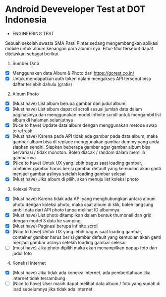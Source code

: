 # Android Deveveloper Test at DOT Indonesia

- ENGINEERING TEST

Sebuah sekolah swasta SMA Pasti Pintar sedang mengembangkan aplikasi mobile untuk album kenangan para alumni nya. Fitur-fitur tersebut dapat dijelaskan sebagai berikut

1. Sumber Data
- [x] Menggunakan data Album & Photo dari https://gorest.co.in/
- [x] Untuk mendapatkan auth token dalam mengakses API tersebut bisa daftar terlebih dahulu (gratis)
   
2. Album Photo
- [x] (Must have) List album berupa gambar dan judul album.
- [x] (Must have) List album dapat di scroll sesuai jumlah data dalam paginasinya dan menggunakan model infinite scroll untuk mengambil list album di halaman selanjutnya
- [x] (Nice to have) Update data album dengan menggunakan metode swap to refresh
- [x] (Must have) Karena pada API tidak ada gambar pada data album, maka gambar album bisa di replace menggunakan gambar dummy yang anda siapkan sendiri. Siapkan beberapa gambar agar gambar album bisa bervariasi / tidak monoton. Boleh diacak / random dalam memilih gambarnya
- [x] (Nice to have) Untuk UX yang lebih bagus saat loading gambar, container gambar harus berisi gambar default yang kemudian akan ganti menjadi gambar aslinya setelah loading gambar selesai
- [x] (Must have) Jika album di pilih, akan menuju list koleksi photo

3. Koleksi Photo
- [x] (Must have) Karena tidak ada API yang menghubungkan antara album photo dengan koleksi photo, maka saat album di klik, boleh langsung ambil data dari API photo tanpa melihat ID albumnya
- [x] (Must have) List photo ditampilkan dalam bentuk thumbnail dan grid dengan model 3 data ke samping.
- [x] (Must have) Paginasi berupa infinite scroll
- [x] (Nice to have) Untuk UX yang lebih bagus saat loading gambar, container gambar harus berisi gambar default yang kemudian akan ganti menjadi gambar aslinya setelah loading gambar selesai 
- [ ] (must have) Jika photo dipilih maka akan menampilkan popup foto dan judul foto

4. Koneksi Internet
- [x] (Must have) Jika tidak ada koneksi internet, ada pemberitahuan jika internet tidak tersambung
- [ ] (Nice to have) User masih dapat melihat data album / foto yang sudah di load sebelumnya jika tidak ada internet 
